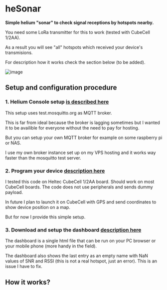 # heSonar
**Simple helium "sonar" to check signal receptions by hotspots nearby.**

You need some LoRa transmitter for this to work (tested with CubeCell 1/2AA).

As a result you will see "all" hotspots which received your device's transmisions.

For description how it works check the section below (to be added).


![image](https://github.com/cr3you/heSonar/assets/73391409/48e72048-17f2-4fcc-ae87-2428adbe3185)



## Setup and configuration procedure

### 1. Helium Console setup [is described here](./helium-console-setup/README.md)
This setup uses test.mosquitto.org as MQTT broker.

This is far from ideal because the broker is lagging sometimes but I wanted it to be availible for everyone without the need to pay for hosting.

But you can setup your own MQTT broker for example on some raspberry pi or NAS. 

I use my own broker instance set up on my VPS hosting and it works way faster than the mosquitto test server.


### 2. Program your device [description here](./arduino/README.md)
I tested this code on Heltec CubeCell 1/2AA board. Should work on most CubeCell boards.
The code does not use peripherals and sends dummy payload.

In future I plan to launch it on CubeCell with GPS and send coordinates to show device position on a map.

But for now I provide this simple setup.


### 3. Download and setup the dashboard [description here](./dashboard/README.md)
The dashboard is a single html file that can be run on your PC browser or your mobile phone (more handy in the field).

The dashboard also shows the last entry as an empty name with NaN values of SNR and RSSI (this is not a real hotspot, just an error). This is an issue I have to fix.

## How it works?

